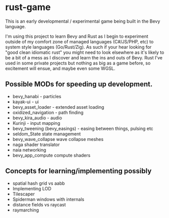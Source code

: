 # rust-game

This is an early developmental / experimental game being built in the Bevy language.

I'm using this project to learn Bevy and Rust as I begin to experiment outside of my comfort zone of managed languages (C#/JS/PHP, etc) to system style languages (Go/Rust/Zig). As such if your hear looking for "good clean idiomatic rust" you might need to look elsewhere as it's likely to be a bit of a mess as I discover and learn the ins and outs of Bevy. Rust I've used in some private projects but nothing as big as a game before, so excitement will ensue, and maybe even some WGSL.

## Possible MODs for speeding up development. 

- bevy_hanabi - particles
- kayak-ui - ui
- bevy_asset_loader - extended asset loading
- oxidized_navigation - path finding
- bevy_kira_audio - audio 
- Kurinji - input mapping
- bevy_tweening (bevy_easings) - easing between things, pulsing etc
- seldom_State state management 
- bevy_wave_collapse wave collapse meshes
- naga shader translator
- naia networking
- bevy_app_compute compute shaders

## Concepts for learning/implementing possibly
- spatial hash grid vs aabb
- Implementing LOD 
- Tilescaper
- Spiderman windows with internals
- distance fields vs raycast
- raymarching